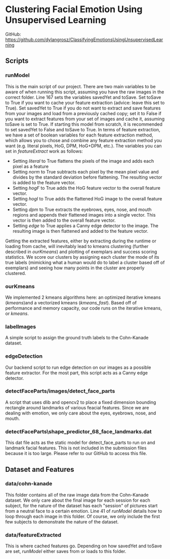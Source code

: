 # Clustering Facial Emotion Using Unsupervised Learning 
GitHub: https://github.com/dylangrosz/ClassifyingEmotionsUsingUnsupervisedLearning
## Scripts
### runModel

This is the main script of our project. 
There are two main variables to be aware of when running this script, assuming you have the raw images in the correct folder. Line 167 sets the variables savedYet and toSave. Set toSave to True if you want to cache your feature extraction (advice: leave this set to True). Set savedYet to True if you do not want to extract and save features from your images and load from a previously cached copy; set it to False if you want to extract features from your set of images and cache it, assuming toSave is set to True. If starting this model from scratch, it is recommended to set savedYet to False and toSave to True. 
In terms of feature extraction, we have a set of boolean variables for each feature extraction method, which allows you to chose and combine any feature extraction method you want (e.g. literal pixels, HoG, DPM, HoG+DPM, etc.). The variables you can set in *featureExtract* work as follows:
- Setting *literal* to True flattens the pixels of the image and adds each pixel as a feature
- Setting *norm* to True subtracts each pixel by the mean pixel value and divides by the standard deviation before flattening. The resulting vector is added to the feature vector.
- Setting *hogF* to True adds the HoG feature vector to the overall feature vector.
- Setting *hogI* to True adds the flattened HoG image to the overall feature vector. 
- Setting *dpm* to True extracts the eyebrows, eyes, nose, and mouth regions and appends their flattened images into a single vector. This vector is then added to the overall feature vector.
- Setting *edge* to True applies a Canny edge detector to the image. The resulting image is then flattened and added to the feature vector.

Getting the extracted features, either by extracting during the runtime or loading from cache, will inevitably lead to kmeans clustering (further described in *ourKmeans*) and plotting of exemplars and success scoring statistics. We score our clusters by assigning each cluster the mode of its true labels (mimicking what a human would do to label a cluster based off of exemplars) and seeing how many points in the cluster are properly clustered.

### ourKmeans
We implemented 2 kmeans algorithms here: an optimized iterative kmeans (*kmeans*)and a vectorized kmeans (*kmeans_fast*). Based off of performance and memory capacity, our code runs on the iterative kmeans, or *kmeans*.

### labelImages
A simple script to assign the ground truth labels to the Cohn-Kanade dataset.

### edgeDetection
Our backend script to run edge detection on our images as a possible feature extractor. For the most part, this script acts as a Canny edge detector.

### detectFaceParts/images/detect_face_parts
A script that uses dlib and opencv2 to place a fixed dimension bounding rectangle around landmarks of various feacial features. Since we are dealing with emotion, we only care about the eyes, eyebrows, nose, and mouth.

### detectFaceParts\shape_predictor_68_face_landmarks.dat
This dat file acts as the static model for detect_face_parts to run on and landmark facial features. This is not included in the submission files because it is too large. Please refer to our GitHub to access this file.

## Dataset and Features
### data/cohn-kanade
This folder contains all of the raw image data from the Cohn-Kanade dataset. We only care about the final image for each session for each subject, for the nature of the dataset has each "session" of pictures start from a neutral face to a certain emotion. Line 41 of *runModel* details how to loop through each image in this folder. Of course, we only include the first few subjects to demonstrate the nature of the dataset.

### data/featureExtracted
This is where cached features go. Depending on how savedYet and toSave are set, *runModel* either saves from or loads to this folder.